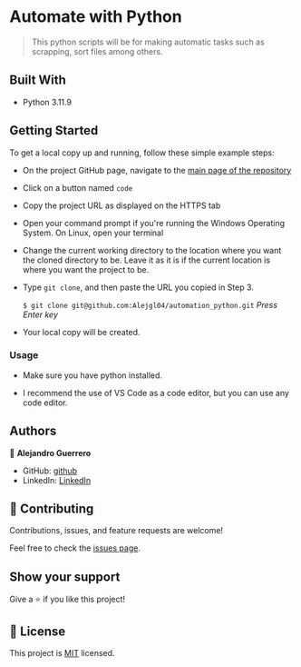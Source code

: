 
# Automate with Python 

> This python scripts will be for making automatic tasks such as scrapping, sort files among others.

## Built With

- Python 3.11.9

## Getting Started

To get a local copy up and running, follow these simple example steps:

- On the project GitHub page, navigate to the [main page of the repository](https://github.com/Alejgl04/automation_python.git)

- Click on a button named `code`

- Copy the project URL as displayed on the HTTPS tab

- Open your command prompt if you're running the Windows Operating System. On Linux, open your terminal

- Change the current working directory to the location where you want the cloned directory to be. Leave it as it is if the current location is where you want the project to be.

- Type `git clone`, and then paste the URL you copied in Step 3.<br>

  `$ git clone git@github.com:Alejgl04/automation_python.git` <em>Press Enter key</em><br>

- Your local copy will be created.

### Usage 

- Make sure you have python installed.

- I recommend the use of VS Code as a code editor, but you can use any code editor.

## Authors

👤 **Alejandro Guerrero**

- GitHub: [github](https://github.com/Alejgl04)
- LinkedIn: [LinkedIn](https://www.linkedin.com/in/alejandro-guerrero-75479a152/)

## 🤝 Contributing

Contributions, issues, and feature requests are welcome!

Feel free to check the [issues page](issues/).

## Show your support

Give a ⭐️ if you like this project!

## 📝 License

This project is [MIT](lic.url) licensed.
